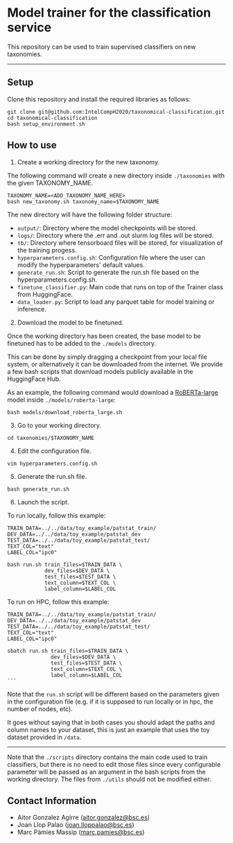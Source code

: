 # Model trainer for the classification service

This repository can be used to train supervised classifiers on new taxonomies.

---

## Setup

Clone this repository and install the required libraries as follows:

```console
git clone git@github.com:IntelCompH2020/taxonomical-classification.git
cd taxonomical-classification
bash setup_environment.sh
```

## How to use

1) Create a working directory for the new taxonomy.

The following command will create a new directory inside `./taxonomies` with the given TAXONOMY_NAME.

```console
TAXONOMY_NAME=<ADD_TAXONOMY_NAME_HERE>
bash new_taxonomy.sh taxonomy_name=$TAXONOMY_NAME
```

The new directory will have the following folder structure:

- `output/`: Directory where the model checkpoints will be stored.
- `logs/`: Directory where the .err and .out slurm log files will be stored.
- `tb/`: Directory where tensorboard files will be stored, for visualization of the training progess.
- `hyperparameters.config.sh`: Configuration file where the user can modify the hyperparameters' default values.
- `generate_run.sh`: Script to generate the run.sh file based on the hyperparameters.config.sh.
- `finetune_classifier.py`: Main code that runs on top of the Trainer class from HuggingFace.
- `data_loader.py`: Script to load any parquet table for model training or inference.

2) Download the model to be finetuned.

Once the working directory has been created, the base model to be finetuned has to be added to the `./models` directory.

This can be done by simply dragging a checkpoint from your local file system, or alternatively it can be downloaded from the internet. We provide a few bash scripts that download models publicly available in the HuggingFace Hub.

As an example, the following command would download a [RoBERTa-large](https://huggingface.co/roberta-large) model inside `./models/roberta-large`:

```console
bash models/download_roberta_large.sh
```

3) Go to your working directory.

```console
cd taxonomies/$TAXONOMY_NAME
```

4) Edit the configuration file.

```console
vim hyperparameters.config.sh
```

5) Generate the run.sh file.

```console
bash generate_run.sh
```

6) Launch the script.

To run locally, follow this example:
```console
TRAIN_DATA=../../data/toy_example/patstat_train/
DEV_DATA=../../data/toy_example/patstat_dev
TEST_DATA=../../data/toy_example/patstat_test/
TEXT_COL="text"
LABEL_COL="ipc0"

bash run.sh train_files=$TRAIN_DATA \
			dev_files=$DEV_DATA \
			test_files=$TEST_DATA \
			text_column=$TEXT_COL \
			label_column=$LABEL_COL
```

To run on HPC, follow this example:
```console
TRAIN_DATA=../../data/toy_example/patstat_train/
DEV_DATA=../../data/toy_example/patstat_dev
TEST_DATA=../../data/toy_example/patstat_test/
TEXT_COL="text"
LABEL_COL="ipc0"

sbatch run.sh train_files=$TRAIN_DATA \
			  dev_files=$DEV_DATA \
			  test_files=$TEST_DATA \
			  text_column=$TEXT_COL \
			  label_column=$LABEL_COL                                                                                          ```
```

Note that the `run.sh` script will be different based on the parameters given in the configuration file (e.g. if it is supposed to run locally or in hpc, the number of nodes, etc).

It goes without saying that in both cases you should adapt the paths and column names to your dataset, this is just an example that uses the toy dataset provided in `/data`.


---

Note that the `./scripts` directory contains the main code used to train classifiers, but there is no need to edit those files since every configurable parameter will be passed as an argument in the bash scripts from the working directory. The files from `./utils` should not be modified either.

## Contact Information

- Aitor Gonzalez Agirre (aitor.gonzalez@bsc.es)
- Joan Llop Palao (joan.lloppalao@bsc.es)
- Marc Pàmies Massip (marc.pamies@bsc.es)

